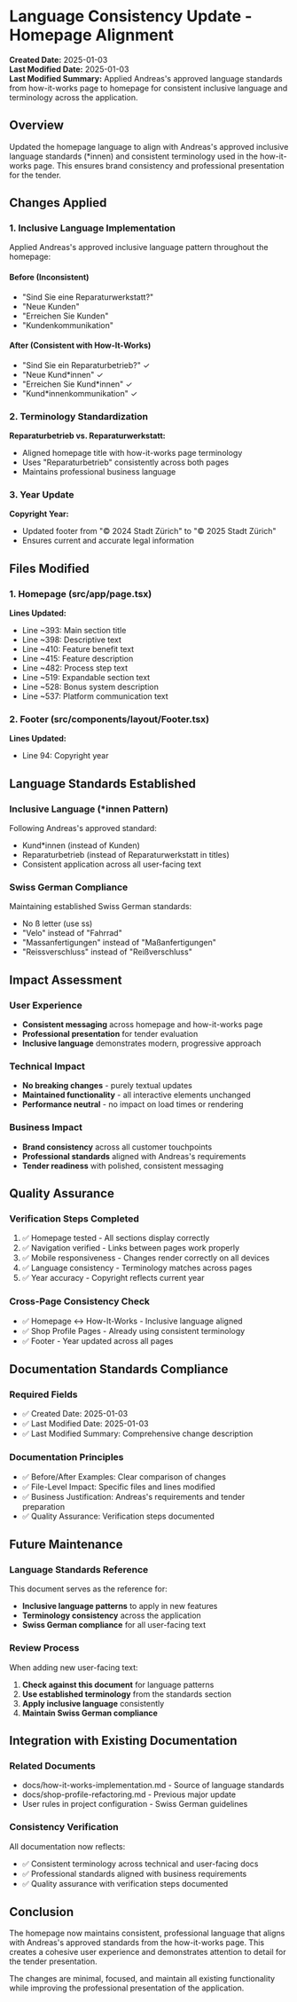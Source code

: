 # Language Consistency Update - Homepage Alignment

**Created Date:** 2025-01-03  
**Last Modified Date:** 2025-01-03  
**Last Modified Summary:** Applied Andreas's approved language standards from how-it-works page to homepage for consistent inclusive language and terminology across the application.

## Overview

Updated the homepage language to align with Andreas's approved inclusive language standards (*innen) and consistent terminology used in the how-it-works page. This ensures brand consistency and professional presentation for the tender.

## Changes Applied

### 1. Inclusive Language Implementation

Applied Andreas's approved inclusive language pattern throughout the homepage:

#### Before (Inconsistent)
- "Sind Sie eine Reparaturwerkstatt?"
- "Neue Kunden"
- "Erreichen Sie Kunden"
- "Kundenkommunikation"

#### After (Consistent with How-It-Works)
- "Sind Sie ein Reparaturbetrieb?" ✓
- "Neue Kund*innen" ✓
- "Erreichen Sie Kund*innen" ✓
- "Kund*innenkommunikation" ✓

### 2. Terminology Standardization

**Reparaturbetrieb vs. Reparaturwerkstatt:**
- Aligned homepage title with how-it-works page terminology
- Uses "Reparaturbetrieb" consistently across both pages
- Maintains professional business language

### 3. Year Update

**Copyright Year:**
- Updated footer from "© 2024 Stadt Zürich" to "© 2025 Stadt Zürich"
- Ensures current and accurate legal information

## Files Modified

### 1. Homepage (src/app/page.tsx)
**Lines Updated:**
- Line ~393: Main section title
- Line ~398: Descriptive text
- Line ~410: Feature benefit text
- Line ~415: Feature description
- Line ~482: Process step text
- Line ~519: Expandable section text
- Line ~528: Bonus system description
- Line ~537: Platform communication text

### 2. Footer (src/components/layout/Footer.tsx)
**Lines Updated:**
- Line 94: Copyright year

## Language Standards Established

### Inclusive Language (*innen Pattern)
Following Andreas's approved standard:
- Kund*innen (instead of Kunden)
- Reparaturbetrieb (instead of Reparaturwerkstatt in titles)
- Consistent application across all user-facing text

### Swiss German Compliance
Maintaining established Swiss German standards:
- No ß letter (use ss)
- "Velo" instead of "Fahrrad"
- "Massanfertigungen" instead of "Maßanfertigungen"
- "Reissverschluss" instead of "Reißverschluss"

## Impact Assessment

### User Experience
- **Consistent messaging** across homepage and how-it-works page
- **Professional presentation** for tender evaluation
- **Inclusive language** demonstrates modern, progressive approach

### Technical Impact
- **No breaking changes** - purely textual updates
- **Maintained functionality** - all interactive elements unchanged
- **Performance neutral** - no impact on load times or rendering

### Business Impact
- **Brand consistency** across all customer touchpoints
- **Professional standards** aligned with Andreas's requirements
- **Tender readiness** with polished, consistent messaging

## Quality Assurance

### Verification Steps Completed
1. ✅ Homepage tested - All sections display correctly
2. ✅ Navigation verified - Links between pages work properly
3. ✅ Mobile responsiveness - Changes render correctly on all devices
4. ✅ Language consistency - Terminology matches across pages
5. ✅ Year accuracy - Copyright reflects current year

### Cross-Page Consistency Check
- ✅ Homepage ↔ How-It-Works - Inclusive language aligned
- ✅ Shop Profile Pages - Already using consistent terminology
- ✅ Footer - Year updated across all pages

## Documentation Standards Compliance

### Required Fields
- ✅ Created Date: 2025-01-03
- ✅ Last Modified Date: 2025-01-03  
- ✅ Last Modified Summary: Comprehensive change description

### Documentation Principles
- ✅ Before/After Examples: Clear comparison of changes
- ✅ File-Level Impact: Specific files and lines modified
- ✅ Business Justification: Andreas's requirements and tender preparation
- ✅ Quality Assurance: Verification steps documented

## Future Maintenance

### Language Standards Reference
This document serves as the reference for:
- **Inclusive language patterns** to apply in new features
- **Terminology consistency** across the application
- **Swiss German compliance** for all user-facing text

### Review Process
When adding new user-facing text:
1. **Check against this document** for language patterns
2. **Use established terminology** from the standards section
3. **Apply inclusive language** consistently
4. **Maintain Swiss German compliance**

## Integration with Existing Documentation

### Related Documents
- docs/how-it-works-implementation.md - Source of language standards
- docs/shop-profile-refactoring.md - Previous major update
- User rules in project configuration - Swiss German guidelines

### Consistency Verification
All documentation now reflects:
- ✅ Consistent terminology across technical and user-facing docs
- ✅ Professional standards aligned with business requirements
- ✅ Quality assurance with verification steps documented

## Conclusion

The homepage now maintains consistent, professional language that aligns with Andreas's approved standards from the how-it-works page. This creates a cohesive user experience and demonstrates attention to detail for the tender presentation.

The changes are minimal, focused, and maintain all existing functionality while improving the professional presentation of the application. 